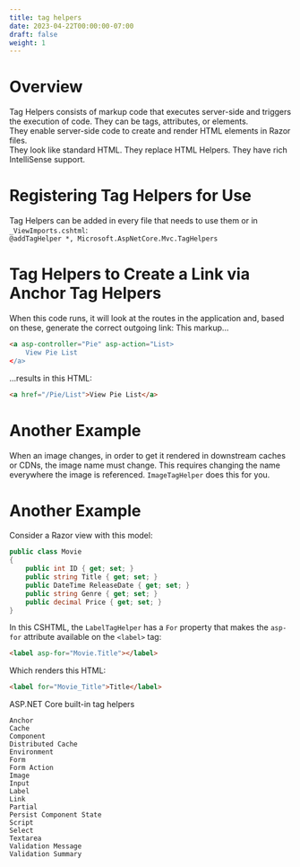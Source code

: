 ```yaml
---
title: tag helpers
date: 2023-04-22T00:00:00-07:00
draft: false
weight: 1
---
```


# Overview
Tag Helpers consists of markup code that executes server-side and triggers the execution of code. They can be tags, attributes, or elements.  
They enable server-side code to create and render HTML elements in Razor files.  
They look like standard HTML. They replace HTML Helpers. They have rich IntelliSense support.

# Registering Tag Helpers for Use
Tag Helpers can be added in every file that needs to use them or in `_ViewImports.cshtml`:  
`@addTagHelper *, Microsoft.AspNetCore.Mvc.TagHelpers`

# Tag Helpers to Create a Link via Anchor Tag Helpers
When this code runs, it will look at the routes in the application and, based on these, generate the correct outgoing link:
This markup…
```html
<a asp-controller="Pie" asp-action="List>
	View Pie List
</a>
```
…results in this HTML:
```html
<a href="/Pie/List">View Pie List</a>
```

# Another Example
When an image changes, in order to get it rendered in downstream caches or CDNs, the image name must change. This requires changing the name everywhere the image is referenced. `ImageTagHelper` does this for you.

# Another Example
Consider a Razor view with this model:
```cs
public class Movie
{
    public int ID { get; set; }
    public string Title { get; set; }
    public DateTime ReleaseDate { get; set; }
    public string Genre { get; set; }
    public decimal Price { get; set; }
}
```
In this CSHTML, the `LabelTagHelper` has a `For` property that makes the `asp-for` attribute available on the `<label>` tag:
```html
<label asp-for="Movie.Title"></label>
```

Which renders this HTML:
```html
<label for="Movie_Title">Title</label>
```

ASP.NET Core built-in tag helpers
```
Anchor
Cache
Component
Distributed Cache
Environment
Form
Form Action
Image
Input
Label
Link
Partial
Persist Component State
Script
Select
Textarea
Validation Message
Validation Summary
```
